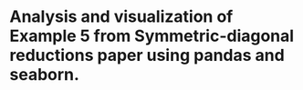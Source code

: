 # Analysis and visualization of Example 5 from Symmetric-diagonal reductions paper using pandas and seaborn.
